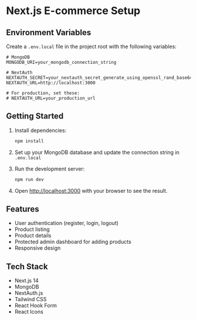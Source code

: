 # Next.js E-commerce Setup

## Environment Variables

Create a `.env.local` file in the project root with the following variables:

```
# MongoDB
MONGODB_URI=your_mongodb_connection_string

# NextAuth
NEXTAUTH_SECRET=your_nextauth_secret_generate_using_openssl_rand_base64_32
NEXTAUTH_URL=http://localhost:3000

# For production, set these:
# NEXTAUTH_URL=your_production_url
```

## Getting Started

1. Install dependencies:
   ```bash
   npm install
   ```

2. Set up your MongoDB database and update the connection string in `.env.local`

3. Run the development server:
   ```bash
   npm run dev
   ```

4. Open [http://localhost:3000](http://localhost:3000) with your browser to see the result.

## Features

- User authentication (register, login, logout)
- Product listing
- Product details
- Protected admin dashboard for adding products
- Responsive design

## Tech Stack

- Next.js 14
- MongoDB
- NextAuth.js
- Tailwind CSS
- React Hook Form
- React Icons
